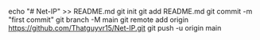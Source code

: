 echo "# Net-IP" >> README.md
git init
git add README.md
git commit -m "first commit"
git branch -M main
git remote add origin https://github.com/Thatguyvr15/Net-IP.git
git push -u origin main
